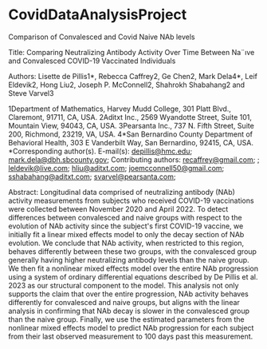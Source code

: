 # CovidDataAnalysisProject
 Comparison of Convalesced and Covid Naive NAb levels

Title: Comparing Neutralizing Antibody Activity
Over Time Between Na¨ıve and Convalesced
COVID-19 Vaccinated Individuals

Authors: Lisette de Pillis1*, Rebecca Caffrey2, Ge Chen2, Mark
Dela4*, Leif Eldevik2, Hong Liu2, Joseph P.
McConnell2, Shahrokh Shabahang2 and Steve Varvel3

1Department of Mathematics, Harvey Mudd College, 301 Platt
Blvd., Claremont, 91711, CA, USA.
2Aditxt Inc., 2569 Wyandotte Street, Suite 101, Mountain View,
94043, CA, USA.
3Pearsanta Inc., 737 N. Fifth Street, Suite 200, Richmond, 23219,
VA, USA.
4*San Bernardino County Department of Behavioral Health, 303
E Vanderbilt Way, San Bernardino, 92415, CA, USA.
*Corresponding author(s). E-mail(s): depillis@hmc.edu;
mark.dela@dbh.sbcounty.gov;
Contributing authors: recaffrey@gmail.com; ; leldevik@live.com;
hliu@aditxt.com; joemcconnell50@gmail.com;
sshabahang@aditxt.com; svarvel@pearsanta.com;

Abstract: Longitudinal data comprised of neutralizing antibody (NAb) activity measurements from subjects who received COVID-19 vaccinations were collected between November 2020 and April 2022. To detect differences between convalesced and naive groups with respect to the evolution of NAb activity since the subject's first COVID-19 vaccine, we initially fit a linear mixed effects model to only the decay section of NAb evolution. We conclude that NAb activity, when restricted to this region, behaves differently between these two groups, with the convalesced group generally having higher neutralizing antibody levels than the naive group. We then fit a nonlinear mixed effects model over the entire NAb progression using a system of ordinary differential equations described by De Pillis et al. 2023 as our structural component to the model. This analysis not only supports the claim that over the entire progression, NAb activity behaves differently for convalesced and naive groups, but aligns with the linear analysis in confirming that NAb decay is slower in the convalesced group than the naive group. Finally, we use the estimated parameters from the nonlinear mixed effects model to predict NAb progression for each subject from their last observed measurement to 100 days past this measurement.
